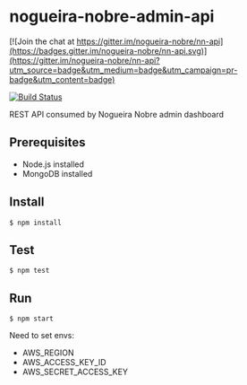 # nogueira-nobre-admin-api

[![Join the chat at https://gitter.im/nogueira-nobre/nn-api](https://badges.gitter.im/nogueira-nobre/nn-api.svg)](https://gitter.im/nogueira-nobre/nn-api?utm_source=badge&utm_medium=badge&utm_campaign=pr-badge&utm_content=badge)

[![Build Status](https://travis-ci.org/nogueira-nobre/nn-api.svg?branch=master)](https://travis-ci.org/nogueira-nobre/nn-api)

REST API consumed by Nogueira Nobre admin dashboard

## Prerequisites
- Node.js installed
- MongoDB installed

## Install

`$ npm install`

## Test

`$ npm test`

## Run

`$ npm start`

Need to set envs:
- AWS_REGION
- AWS_ACCESS_KEY_ID
- AWS_SECRET_ACCESS_KEY